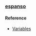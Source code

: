 ### [espanso](https://github.com/espanso/espanso)

#### Reference

- [Variables](https://espanso.org/docs/matches/variables/)